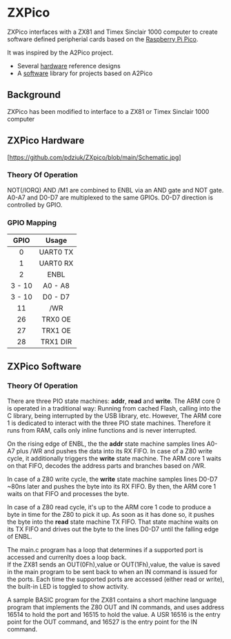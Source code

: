 # ZXPico

ZXPico interfaces with a ZX81 and Timex Sinclair 1000 computer to create software defined peripherial cards based on the [Raspberry Pi Pico](https://www.raspberrypi.com/products/raspberry-pi-pico/).

It was inspired by the A2Pico project.
  * Several [hardware](#a2pico-hardware) reference designs
  * A [software](#a2pico-software) library for projects based on A2Pico

## Background
ZXPico has been modified to interface to a ZX81 or Timex Sinclair 1000 computer

## ZXPico Hardware
[https://github.com/pdziuk/ZXpico/blob/main/Schematic.jpg]

### Theory Of Operation

NOT(/IORQ) AND /M1 are combined to ENBL via an AND gate and NOT gate. A0-A7 and D0-D7 are multiplexed to the same GPIOs. D0-D7 direction is controlled by GPIO.

### GPIO Mapping

| GPIO   | Usage    |
|:------:|:--------:|
| 0      | UART0 TX |
| 1      | UART0 RX |
| 2      | ENBL     |
| 3 - 10 | A0 - A8  |
| 3 - 10 | D0 - D7  |
| 11     | /WR      |
| 26     | TRX0 OE  |
| 27     | TRX1 OE  |
| 28     | TRX1 DIR |

## ZXPico Software
### Theory Of Operation

There are three PIO state machines: __addr__, __read__ and __write__. The ARM core 0 is operated in a traditional way: Running from cached Flash, calling into the
C library, being interrupted by the USB library, etc. However, The ARM core 1 is dedicated to interact with the three PIO state machines. Therefore it runs from RAM,
calls only inline functions and is never interrupted.

On the rising edge of ENBL, the the __addr__ state machine samples lines A0-A7 plus /WR and pushes the data into its RX FIFO. In case of a Z80 write cycle, it
additionally triggers the __write__ state machine. The ARM core 1 waits on that FIFO, decodes the address parts and branches based on /WR.

In case of a Z80 write cycle, the __write__ state machine samples lines D0-D7 ~80ns later and pushes the byte into its RX FIFO. By then, the ARM core 1 waits on
that FIFO and processes the byte.

In case of a Z80 read cycle, it's up to the ARM core 1 code to produce a byte in time for the Z80 to pick it up. As soon as it has done so, it pushes the byte
into the __read__ state machine TX FIFO. That state machine waits on its TX FIFO and drives out the byte to the lines D0-D7 until the falling edge of ENBL.

The main.c program has a loop that determines if a supported port is accessed and currenlty does a loop back.  
If the ZX81 sends an OUT(0Fh),value or OUT(1Fh),value, the value is saved in the main program to be sent back to when an IN command is issued for the ports.  Each time the supported ports are accessed (either read or write), the built-in LED is toggled to show activity.

A sample BASIC program for the ZX81 contains a short machine language program that implements the Z80 OUT and IN commands, and uses address 16514 to hold the port and 16515 to hold the value.  A USR 16516 is the entry point for the OUT command, and 16527 is the entry point for the IN command.


